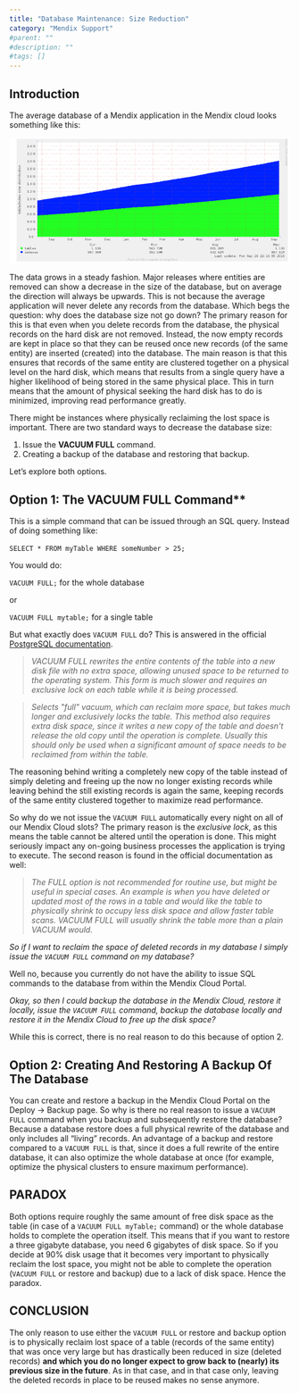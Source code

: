 ```yaml
---
title: "Database Maintenance: Size Reduction"
category: "Mendix Support"
#parent: ""
#description: ""
#tags: []
---
```

## Introduction
The average database of a Mendix application in the Mendix cloud looks something like this:

![](attachments/database-maintenance-size-reduction/Untitled.png)

The data grows in a steady fashion. Major releases where entities are removed can show a decrease in the size of the database, but on average the direction will always be upwards. This is not because the average application will never delete any records from the database. Which begs the question: why does the database size not go down? The primary reason for this is that even when you delete records from the database, the physical records on the hard disk are not removed. Instead, the now empty records are kept in place so that they can be reused once new records (of the same entity) are inserted (created) into the database. The main reason is that this ensures that records of the same entity are clustered together on a physical level on the hard disk, which means that results from a single query have a higher likelihood of being stored in the same physical place. This in turn means that the amount of physical seeking the hard disk has to do is minimized, improving read performance greatly.

There might be instances where physically reclaiming the lost space is important. There are two standard ways to decrease the database size:

1.  Issue the **VACUUM FULL** command.
2.  Creating a backup of the database and restoring that backup.

Let’s explore both options.

## Option 1: The VACUUM FULL Command**

This is a simple command that can be issued through an SQL query. Instead of doing something like:

``SELECT * FROM myTable WHERE someNumber > 25;``

You would do:

``VACUUM FULL;`` for the whole database

or

``VACUUM FULL mytable;`` for a single table

But what exactly does ``VACUUM FULL`` do? This is answered in the official [PostgreSQL documentation](https://www.postgresql.org/docs/current/static/sql-vacuum.html).

  > _VACUUM FULL_ _rewrites the entire contents of the table into a new disk file with no extra space, allowing unused space to be returned to the operating system. This form is much slower and requires an exclusive lock on each table while it is being processed._

  > _Selects "full" vacuum, which can reclaim more space, but takes much longer and exclusively locks the table. This method also requires extra disk space, since it writes a new copy of the table and doesn't release the old copy until the operation is complete. Usually this should only be used when a significant amount of space needs to be reclaimed from within the table._

The reasoning behind writing a completely new copy of the table instead of simply deleting and freeing up the now no longer existing records while leaving behind the still existing records is again the same, keeping records of the same entity clustered together to maximize read performance.

So why do we not issue the ``VACUUM FULL`` automatically every night on all of our Mendix Cloud slots? The primary reason is the _exclusive lock_, as this means the table cannot be altered until the operation is done. This might seriously impact any on-going business processes the application is trying to execute. The second reason is found in the official documentation as well:

  > _The_ _FULL_ _option is not recommended for routine use, but might be useful in special cases. An example is when you have deleted or updated most of the rows in a table and would like the table to physically shrink to occupy less disk space and allow faster table scans._ _VACUUM FULL_ _will usually shrink the table more than a plain_ _VACUUM_ _would._

_So if I want to reclaim the space of deleted records in my database I simply issue the ``VACUUM FULL`` command on my database?_

Well no, because you currently do not have the ability to issue SQL commands to the database from within the Mendix Cloud Portal.

_Okay, so then I could backup the database in the Mendix Cloud, restore it locally, issue the ``VACUUM FULL`` command, backup the database locally and restore it in the Mendix Cloud to free up the disk space?_

While this is correct, there is no real reason to do this because of option 2.

## Option 2: Creating And Restoring A Backup Of The Database

You can create and restore a backup in the Mendix Cloud Portal on the Deploy -> Backup page. So why is there no real reason to issue a ``VACUUM FULL`` command when you backup and subsequently restore the database? Because a database restore does a full physical rewrite of the database and only includes all “living” records. An advantage of a backup and restore compared to a ``VACUUM FULL`` is that, since it does a full rewrite of the entire database, it can also optimize the whole database at once (for example, optimize the physical clusters to ensure maximum performance).

## PARADOX

Both options require roughly the same amount of free disk space as the table (in case of a ``VACUUM FULL myTable;`` command) or the whole database holds to complete the operation itself. This means that if you want to restore a three gigabyte database, you need 6 gigabytes of disk space. So if you decide at 90% disk usage that it becomes very important to physically reclaim the lost space, you might not be able to complete the operation (``VACUUM FULL`` or restore and backup) due to a lack of disk space. Hence the paradox.

## CONCLUSION

The only reason to use either the ``VACUUM FULL`` or restore and backup option is to physically reclaim lost space of a table (records of the same entity) that was once very large but has drastically been reduced in size (deleted records) **and which you do no longer expect to grow back to (nearly) its previous size in the future**. As in that case, and in that case only, leaving the deleted records in place to be reused makes no sense anymore.

